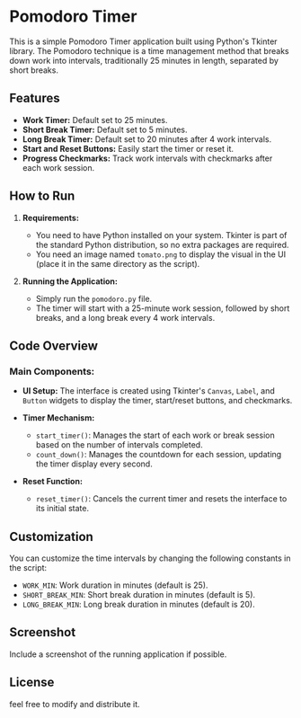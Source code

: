 # Pomodoro Timer

This is a simple Pomodoro Timer application built using Python's Tkinter library. The Pomodoro technique is a time management method that breaks down work into intervals, traditionally 25 minutes in length, separated by short breaks.

## Features

- **Work Timer:** Default set to 25 minutes.
- **Short Break Timer:** Default set to 5 minutes.
- **Long Break Timer:** Default set to 20 minutes after 4 work intervals.
- **Start and Reset Buttons:** Easily start the timer or reset it.
- **Progress Checkmarks:** Track work intervals with checkmarks after each work session.

## How to Run

1. **Requirements:**  
   - You need to have Python installed on your system. Tkinter is part of the standard Python distribution, so no extra packages are required.
   - You need an image named `tomato.png` to display the visual in the UI (place it in the same directory as the script).

2. **Running the Application:**  
   - Simply run the `pomodoro.py` file.
   - The timer will start with a 25-minute work session, followed by short breaks, and a long break every 4 work intervals.

## Code Overview

### Main Components:
- **UI Setup:**
  The interface is created using Tkinter's `Canvas`, `Label`, and `Button` widgets to display the timer, start/reset buttons, and checkmarks.
  
- **Timer Mechanism:**
  - `start_timer()`: Manages the start of each work or break session based on the number of intervals completed.
  - `count_down()`: Manages the countdown for each session, updating the timer display every second.

- **Reset Function:**
  - `reset_timer()`: Cancels the current timer and resets the interface to its initial state.

## Customization

You can customize the time intervals by changing the following constants in the script:
- `WORK_MIN`: Work duration in minutes (default is 25).
- `SHORT_BREAK_MIN`: Short break duration in minutes (default is 5).
- `LONG_BREAK_MIN`: Long break duration in minutes (default is 20).

## Screenshot
Include a screenshot of the running application if possible.

## License

feel free to modify and distribute it.
